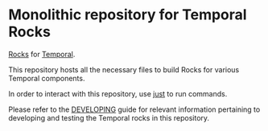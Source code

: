 # Monolithic repository for Temporal Rocks

[Rocks](https://documentation.ubuntu.com/rockcraft/en/latest/) for [Temporal](https://temporal.io/).

This repository hosts all the necessary files to build Rocks for various Temporal components.

In order to interact with this repository, use [just](https://github.com/casey/just) to run commands.

Please refer to the [DEVELOPING](DEVELOPING.md) guide for relevant information pertaining to developing and testing the Temporal rocks in this repository.
